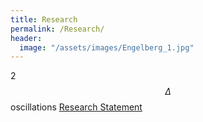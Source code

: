 ```yaml
---
title: Research
permalink: /Research/
header:
  image: "/assets/images/Engelberg_1.jpg"
---
```

2 $$\Delta$$ oscillations
[Research Statement](#Research-Statement)
